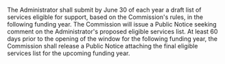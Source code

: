 The Administrator shall submit by June 30 of each year a draft list of services eligible for support, based on the Commission's rules, in the following funding year. The Commission will issue a Public Notice seeking comment on the Administrator's proposed eligible services list. At least 60 days prior to the opening of the window for the following funding year, the Commission shall release a Public Notice attaching the final eligible services list for the upcoming funding year.

